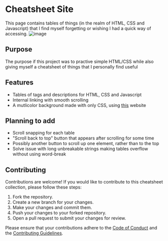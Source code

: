 # Cheatsheet Site

This page contains tables of things (in the realm of HTML, CSS and Javascript) that I find myself forgetting or wishing I had a quick way of accessing.
![image](https://github.com/nixowl/nixowl.github.io/assets/80635670/a2261de5-c8c9-49a3-a254-da00115d1c94)

## Purpose

The purpose if this project was to practive simple HTML/CSS while also giving myself a cheatsheet of things that I personally find useful


## Features

* Tables of tags and descriptions for HTML, CSS and Javascript
* Internal linking with smooth scrolling
* A mutlicolor background made with only CSS, using [this](https://codioful.com/) website

## Planning to add

* Scroll snapping for each table
* "Scroll back to top" button that appears after scrolling for some time
* Possibly another button to scroll up one element, rather than to the top
* Solve issue with long unbreakable strings making tables overflow without using word-break

## Contributing

Contributions are welcome! If you would like to contribute to this cheatsheet collection, please follow these steps:

1. Fork the repository.
2. Create a new branch for your changes.
3. Make your changes and commit them.
4. Push your changes to your forked repository.
5. Open a pull request to submit your changes for review.

Please ensure that your contributions adhere to the [Code of Conduct](CODE_OF_CONDUCT.md) and the [Contributing Guidelines](CONTRIBUTING.md).

